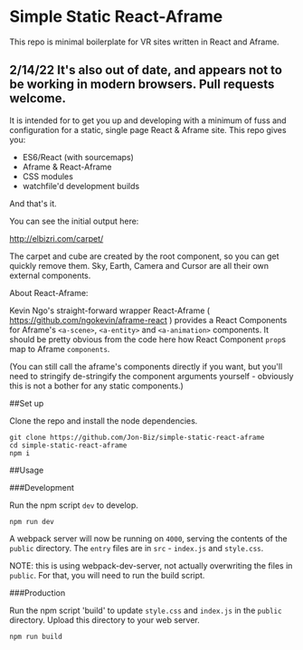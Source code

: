 # Simple Static React-Aframe

This repo is minimal boilerplate for VR sites written in React and Aframe. 

## 2/14/22 It's also out of date, and appears not to be working in modern browsers. Pull requests welcome.

It is intended for to get you up and developing with a minimum of fuss and configuration for a static, single page React & Aframe site. This repo gives you:

- ES6/React (with sourcemaps)
- Aframe & React-Aframe
- CSS modules
- watchfile'd development builds

And that's it. 

You can see the initial output here:

http://elbizri.com/carpet/

The carpet and cube are created by the root component, so you can get quickly remove them. Sky, Earth, Camera and Cursor are all their own external components.

About React-Aframe:

Kevin Ngo's straight-forward wrapper React-Aframe
( https://github.com/ngokevin/aframe-react )
provides a React Components for Aframe's `<a-scene>`, `<a-entity>` and `<a-animation>` components. It should be pretty obvious from the code here how React Component `prop`s map to Aframe `components`. 

(You can still call the aframe's components directly if you want, but you'll need to stringify de-stringify the component arguments yourself - obviously this is not a bother for any static components.)

##Set up

Clone the repo and install the node dependencies.

```
git clone https://github.com/Jon-Biz/simple-static-react-aframe
cd simple-static-react-aframe
npm i
```

##Usage

###Development

Run the npm script `dev` to develop.

```
npm run dev
```

A webpack server will now be running on `4000`, serving the contents of the `public` directory. The `entry` files are in `src` - `index.js` and `style.css`.

NOTE: this is using webpack-dev-server, not actually overwriting the files in `public`. For that, you will need to run the build script.

###Production

Run the npm script 'build' to update `style.css` and `index.js` in the `public` directory. Upload this directory to your web server.

```
npm run build
```
